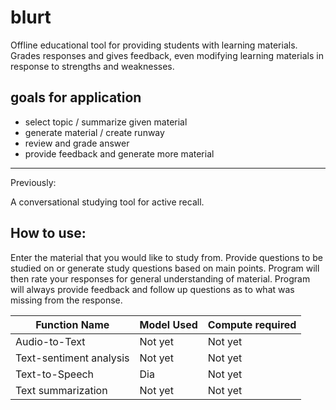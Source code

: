 # blurt

Offline educational tool for providing students with learning materials.
Grades responses and gives feedback, even modifying learning materials in response to strengths and weaknesses.

## goals for application

- select topic / summarize given material
- generate material / create runway
- review and grade answer
- provide feedback and generate more material

------------------------------------------------
Previously: 

A conversational studying tool for active recall.

## How to use:
Enter the material that you would like to study from.
Provide questions to be studied on or generate study questions based on main points.
Program will then rate your responses for general understanding of material.
Program will always provide feedback and follow up questions as to what was missing from the response.


| Function Name | Model Used | Compute required |
|---------------|------------|------------------|
| Audio-to-Text | Not yet | Not yet |
| Text-sentiment analysis | Not yet | Not yet |
| Text-to-Speech | Dia | Not yet |
| Text summarization | Not yet | Not yet |

